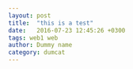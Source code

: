 ```yaml
---
layout: post
title:  "this is a test"
date:   2016-07-23 12:45:26 +0300
tags: web1 web
author: Dummy name
category: dumcat
---
```


<!--
{% assign image = page.images[0] %}
{% include image.html image=image %}
-->
